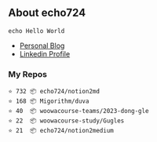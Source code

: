 ## About echo724

<pre><code>echo Hello World</code></pre>

- [Personal Blog](https://medium.com/@echo724)
- [Linkedin Profile](https://www.linkedin.com/in/echo724)

### My Repos
```
⭐️ 732 📦 echo724/notion2md
⭐️ 168 📦 Migorithm/duva
⭐️ 40  📦 woowacourse-teams/2023-dong-gle
⭐️ 22  📦 woowacourse-study/Gugles
⭐️ 21  📦 echo724/notion2medium
```
